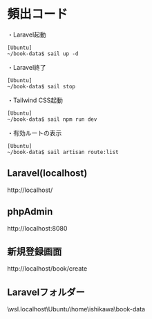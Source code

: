 # 頻出コード

・Laravel起動
```
[Ubuntu]
~/book-data$ sail up -d
```

・Laravel終了
```
[Ubuntu]
~/book-data$ sail stop
```
・Tailwind CSS起動
```
[Ubuntu]
~/book-data$ sail npm run dev
```

・有効ルートの表示
```
[Ubuntu]
~/book-data$ sail artisan route:list
```

## Laravel(localhost)

http://localhost/

## phpAdmin

http://localhost:8080

## 新規登録画面

http://localhost/book/create


## Laravelフォルダー

\\wsl.localhost\Ubuntu\home\ishikawa\book-data